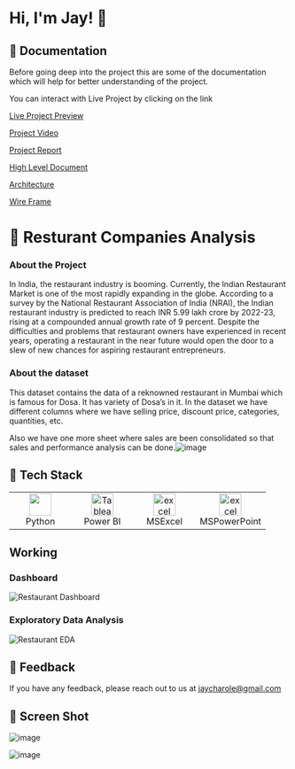 # Hi, I'm Jay! 👋

## 🚀 Documentation

Before going deep into the project this are some of the documentation which will help for better understanding of the project. 

You can interact with Live Project by clicking on the link 

[Live Project Preview](https://app.powerbi.com/reportEmbed?reportId=9f4871ee-14a7-4556-b7c0-de6eecadd0b7&autoAuth=true&ctid=b5dcae3e-19c6-484f-9600-62495beccb05&config=eyJjbHVzdGVyVXJsIjoiaHR0cHM6Ly93YWJpLXdlc3QtdXMtZC1wcmltYXJ5LXJlZGlyZWN0LmFuYWx5c2lzLndpbmRvd3MubmV0LyJ9) 

[Project Video](https://youtu.be/LGwt5ufIdZA)

[Project Report](https://github.com/Jaycharole/Restaurant-Analysis/blob/main/Documentation/Restaurant%20Analysis%20Report.pdf)

[High Level Document](https://github.com/Jaycharole/Restaurant-Analysis/blob/main/Documentation/Restaurant%20Analysis%20-%20High%20Level%20Document%20(HLD).pdf)

[Architecture](https://github.com/Jaycharole/Restaurant-Analysis/blob/main/Documentation/Restaurant%20Analysis%20Architecture%20Document.pdf)

[Wire Frame](https://github.com/Jaycharole/Restaurant-Analysis/blob/main/Documentation/Restaurant%20Analysis%20pdf.pdf)

# 🚀 Resturant Companies Analysis

### About the Project

In India, the restaurant industry is booming. Currently, the Indian Restaurant Market is one of the most rapidly expanding in the globe. According to a survey by the National Restaurant Association of India (NRAI), the Indian restaurant industry is predicted to reach INR 5.99 lakh crore by 2022-23, rising at a compounded annual growth rate of 9 percent. Despite the difficulties and problems that restaurant owners have experienced in recent years, operating a restaurant in the near future would open the door to a slew of new chances for aspiring restaurant entrepreneurs.

### About the dataset

This dataset contains the data of a reknowned restaurant in Mumbai which is famous for Dosa. It has variety of Dosa’s in it. In the dataset we have different columns where we have selling price, discount price, categories, quantities, etc.

Also we have one more sheet where sales are been consolidated so that sales and performance analysis can be done.![image](https://user-images.githubusercontent.com/49811782/173016933-55ca11e3-73ec-4df3-b881-96274b91ba7a.png)

## 🚀 Tech Stack

<table align="center">
  <tr>
    <td align="center" width="96">
     <a href="#" target="_blank">
      <img loading="lazy" src="https://upload.wikimedia.org/wikipedia/commons/thumb/c/c3/Python-logo-notext.svg/2048px-Python-logo-notext.svg.png" width="40" height="40"/> 
    </a>
    <br/>Python
   </td>
   <td align="center" width="96">
      <a href="#">
        <a href="https://www.python.org" target="_blank"> <img loading="lazy" src="https://static.wikia.nocookie.net/logopedia/images/8/8c/Kisspng-power-bi-business-intelligence-microsoft-azure-mic-office-365-d-nieuwe-cloud-omgeving-dynamics-on-5be7b365088c80.991032501541911397035.png/revision/latest/scale-to-width-down/1504?cb=20200213050332" alt="Tableau" width="40" height="40"/>
      </a>
      <br>Power BI
    </td>
   <td align="center" width="96">
    <a href="#" target="_blank"> 
     <img loading="lazy" src="https://webobjects2.cdw.com/is/image/CDW/5300125?$product-main$" alt="excel" width="40" height="40"/>
    </a>
    <br/>MSExcel
   </td>
   <td align="center" width="96">
      <a href="#">
        <a href="https://www.python.org" target="_blank"> <img loading="lazy" src="https://i.pcmag.com/imagery/reviews/00InVWTsLrQWxxCpsQMKFcl-5.1569482071.fit_scale.size_760x427.jpg" alt="excel" width="40" height="40"/>
      </a>
      <br>MSPowerPoint
    </td>
  </tr>
</table>

## Working

### Dashboard

![Restaurant Dashboard](https://user-images.githubusercontent.com/49811782/173017657-dd732afc-0a60-4652-9785-bb698c178630.gif)

### Exploratory Data Analysis

![Restaurant EDA](https://user-images.githubusercontent.com/49811782/173017691-a700d5a5-e152-41b0-bde7-0dde8921903b.gif)

## 🚀 Feedback

If you have any feedback, please reach out to us at jaycharole@gmail.com

## 🚀 Screen Shot

![image](https://user-images.githubusercontent.com/49811782/173017916-c42f556c-214c-45c4-bbbf-9abca57bc149.png)

![image](https://user-images.githubusercontent.com/49811782/173017986-3a90fa1f-d624-48d8-ae29-312243daf894.png)

